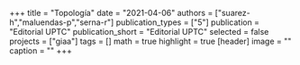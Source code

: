 +++
title = "Topología"
date = "2021-04-06"
authors = ["suarez-h","maluendas-p","serna-r"]
publication_types = ["5"]
publication = "Editorial UPTC"
publication_short = "Editorial UPTC"
selected = false
projects = ["giaa"]
tags = []
math = true
highlight = true
[header]
image = ""
caption = ""
+++

